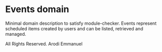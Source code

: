 # Events domain

Minimal domain description to satisfy module-checker. Events represent scheduled
items created by users and can be listed, retrieved and managed.

All Rights Reserved. Arodi Emmanuel
